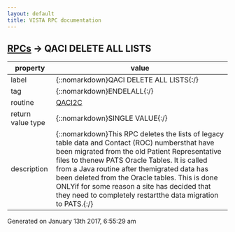 ```yaml
---
layout: default
title: VISTA RPC documentation
---
```




## [RPCs](TableOfContent.md) &#8594; QACI DELETE ALL LISTS 

 property | value 
--- | --- 
 label | {::nomarkdown}QACI DELETE ALL LISTS{:/}
 tag | {::nomarkdown}ENDELALL{:/}
 routine | [QACI2C](http://code.osehra.org/dox/Routine_QACI2C_source.html)
 return value type | {::nomarkdown}SINGLE VALUE{:/}
 description | {::nomarkdown}This RPC deletes the lists of legacy table data and Contact (ROC) numbersthat have been migrated from the old Patient Representative files to thenew PATS Oracle Tables. It is called from a Java routine after themigrated data has been deleted from the Oracle tables. This is done ONLYif for some reason a site has decided that they need to completely restartthe data migration to PATS.{:/}




 Generated on January 13th 2017, 6:55:29 am